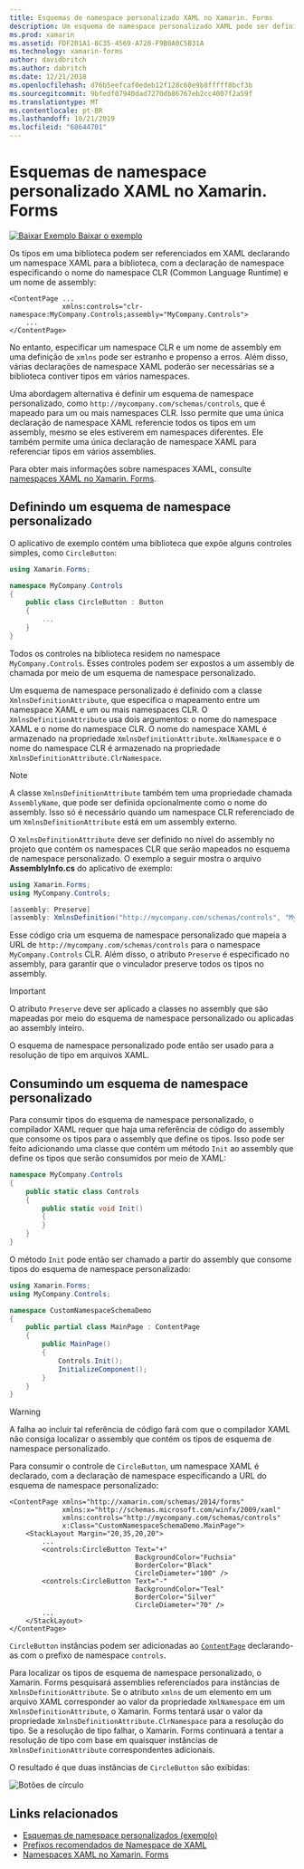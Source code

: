 ```yaml
---
title: Esquemas de namespace personalizado XAML no Xamarin. Forms
description: Um esquema de namespace personalizado XAML pode ser definido com a classe XmlnsDefinitionAttribute, que especifica um mapeamento entre uma URL personalizada e um ou mais namespaces CLR. O esquema de namespace personalizado pode então ser usado em declarações de namespace XAML.
ms.prod: xamarin
ms.assetid: FDF201A1-8C35-4569-A728-F9B0A0C5B31A
ms.technology: xamarin-forms
author: davidbritch
ms.author: dabritch
ms.date: 12/21/2018
ms.openlocfilehash: d76b5eefcaf0edeb12f128c60e9b8fffff8bcf3b
ms.sourcegitcommit: 9bfedf07940dad7270db86767eb2cc4007f2a59f
ms.translationtype: MT
ms.contentlocale: pt-BR
ms.lasthandoff: 10/21/2019
ms.locfileid: "68644701"
---
```

# <a name="xaml-custom-namespace-schemas-in-xamarinforms"></a>Esquemas de namespace personalizado XAML no Xamarin. Forms

[![Baixar Exemplo](~/media/shared/download.png) Baixar o exemplo](https://docs.microsoft.com/samples/xamarin/xamarin-forms-samples/xaml-customnamespaceschemas)

Os tipos em uma biblioteca podem ser referenciados em XAML declarando um namespace XAML para a biblioteca, com a declaração de namespace especificando o nome do namespace CLR (Common Language Runtime) e um nome de assembly:

```xaml
<ContentPage ...
             xmlns:controls="clr-namespace:MyCompany.Controls;assembly="MyCompany.Controls">
    ...
</ContentPage>
```

No entanto, especificar um namespace CLR e um nome de assembly em uma definição de `xmlns` pode ser estranho e propenso a erros. Além disso, várias declarações de namespace XAML poderão ser necessárias se a biblioteca contiver tipos em vários namespaces.

Uma abordagem alternativa é definir um esquema de namespace personalizado, como `http://mycompany.com/schemas/controls`, que é mapeado para um ou mais namespaces CLR. Isso permite que uma única declaração de namespace XAML referencie todos os tipos em um assembly, mesmo se eles estiverem em namespaces diferentes. Ele também permite uma única declaração de namespace XAML para referenciar tipos em vários assemblies.

Para obter mais informações sobre namespaces XAML, consulte [namespaces XAML no Xamarin. Forms](namespaces.md).

## <a name="defining-a-custom-namespace-schema"></a>Definindo um esquema de namespace personalizado

O aplicativo de exemplo contém uma biblioteca que expõe alguns controles simples, como `CircleButton`:

```csharp
using Xamarin.Forms;

namespace MyCompany.Controls
{
    public class CircleButton : Button
    {
        ...
    }
}
```

Todos os controles na biblioteca residem no namespace `MyCompany.Controls`. Esses controles podem ser expostos a um assembly de chamada por meio de um esquema de namespace personalizado.

Um esquema de namespace personalizado é definido com a classe `XmlnsDefinitionAttribute`, que especifica o mapeamento entre um namespace XAML e um ou mais namespaces CLR. O `XmlnsDefinitionAttribute` usa dois argumentos: o nome do namespace XAML e o nome do namespace CLR. O nome do namespace XAML é armazenado na propriedade `XmlnsDefinitionAttribute.XmlNamespace` e o nome do namespace CLR é armazenado na propriedade `XmlnsDefinitionAttribute.ClrNamespace`.

> [!NOTE]
> A classe `XmlnsDefinitionAttribute` também tem uma propriedade chamada `AssemblyName`, que pode ser definida opcionalmente como o nome do assembly. Isso só é necessário quando um namespace CLR referenciado de um `XmlnsDefinitionAttribute` está em um assembly externo.

O `XmlnsDefinitionAttribute` deve ser definido no nível do assembly no projeto que contém os namespaces CLR que serão mapeados no esquema de namespace personalizado. O exemplo a seguir mostra o arquivo **AssemblyInfo.cs** do aplicativo de exemplo:

```csharp
using Xamarin.Forms;
using MyCompany.Controls;

[assembly: Preserve]
[assembly: XmlnsDefinition("http://mycompany.com/schemas/controls", "MyCompany.Controls")]
```

Esse código cria um esquema de namespace personalizado que mapeia a URL de `http://mycompany.com/schemas/controls` para o namespace `MyCompany.Controls` CLR. Além disso, o atributo `Preserve` é especificado no assembly, para garantir que o vinculador preserve todos os tipos no assembly.

> [!IMPORTANT]
> O atributo `Preserve` deve ser aplicado a classes no assembly que são mapeadas por meio do esquema de namespace personalizado ou aplicadas ao assembly inteiro.

O esquema de namespace personalizado pode então ser usado para a resolução de tipo em arquivos XAML.

## <a name="consuming-a-custom-namespace-schema"></a>Consumindo um esquema de namespace personalizado

Para consumir tipos do esquema de namespace personalizado, o compilador XAML requer que haja uma referência de código do assembly que consome os tipos para o assembly que define os tipos. Isso pode ser feito adicionando uma classe que contém um método `Init` ao assembly que define os tipos que serão consumidos por meio de XAML:

```csharp
namespace MyCompany.Controls
{
    public static class Controls
    {
        public static void Init()
        {
        }
    }
}
```

O método `Init` pode então ser chamado a partir do assembly que consome tipos do esquema de namespace personalizado:

```csharp
using Xamarin.Forms;
using MyCompany.Controls;

namespace CustomNamespaceSchemaDemo
{
    public partial class MainPage : ContentPage
    {
        public MainPage()
        {
            Controls.Init();
            InitializeComponent();
        }
    }
}
```

> [!WARNING]
> A falha ao incluir tal referência de código fará com que o compilador XAML não consiga localizar o assembly que contém os tipos de esquema de namespace personalizado.

Para consumir o controle de `CircleButton`, um namespace XAML é declarado, com a declaração de namespace especificando a URL do esquema de namespace personalizado:

```xaml
<ContentPage xmlns="http://xamarin.com/schemas/2014/forms"
             xmlns:x="http://schemas.microsoft.com/winfx/2009/xaml"
             xmlns:controls="http://mycompany.com/schemas/controls"
             x:Class="CustomNamespaceSchemaDemo.MainPage">
    <StackLayout Margin="20,35,20,20">
        ...
        <controls:CircleButton Text="+"
                               BackgroundColor="Fuchsia"
                               BorderColor="Black"
                               CircleDiameter="100" />
        <controls:CircleButton Text="-"
                               BackgroundColor="Teal"
                               BorderColor="Silver"
                               CircleDiameter="70" />
        ...
    </StackLayout>
</ContentPage>
```

`CircleButton` instâncias podem ser adicionadas ao [`ContentPage`](xref:Xamarin.Forms.ContentPage) declarando-as com o prefixo de namespace `controls`.

Para localizar os tipos de esquema de namespace personalizado, o Xamarin. Forms pesquisará assemblies referenciados para instâncias de `XmlnsDefinitionAttribute`. Se o atributo `xmlns` de um elemento em um arquivo XAML corresponder ao valor da propriedade `XmlNamespace` em um `XmlnsDefinitionAttribute`, o Xamarin. Forms tentará usar o valor da propriedade `XmlnsDefinitionAttribute.ClrNamespace` para a resolução do tipo. Se a resolução de tipo falhar, o Xamarin. Forms continuará a tentar a resolução de tipo com base em quaisquer instâncias de `XmlnsDefinitionAttribute` correspondentes adicionais.

O resultado é que duas instâncias de `CircleButton` são exibidas:

![Botões de círculo](custom-namespace-schemas-images/circle-buttons.png "Botões de círculo")

## <a name="related-links"></a>Links relacionados

- [Esquemas de namespace personalizados (exemplo)](https://docs.microsoft.com/samples/xamarin/xamarin-forms-samples/xaml-customnamespaceschemas)
- [Prefixos recomendados de Namespace de XAML](custom-prefix.md)
- [Namespaces XAML no Xamarin. Forms](namespaces.md)
